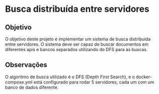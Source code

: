 # Busca distribuída entre servidores

## Objetivo

O objetivo deste projeto é implementar um sistema de busca distribuída entre servidores. O sistema deve ser capaz de buscar documentos em diferentes apis e bancos separados utilizando do DFS para as buscas.

## Observações

O algoritmo de busca utilizado é o DFS (Depth First Search), e o docker-compose.yml está configurado para rodar 5 servidores, cada um com um banco de dados diferente.